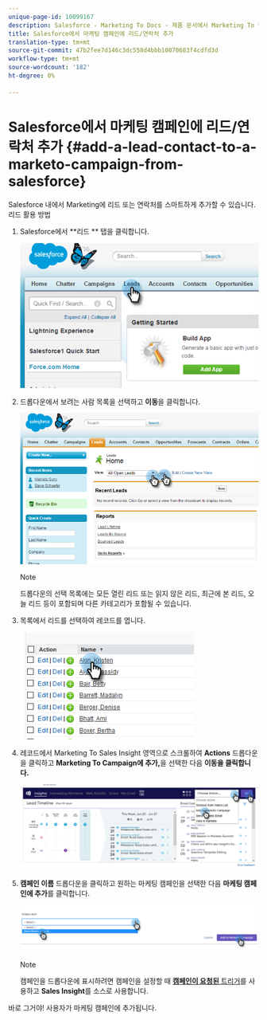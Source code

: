```yaml
---
unique-page-id: 10099167
description: Salesforce - Marketing To Docs - 제품 문서에서 Marketing To 캠페인에 리드/연락처 추가
title: Salesforce에서 마케팅 캠페인에 리드/연락처 추가
translation-type: tm+mt
source-git-commit: 47b2fee7d146c3dc558d4bbb10070683f4cdfd3d
workflow-type: tm+mt
source-wordcount: '182'
ht-degree: 0%

---
```



# Salesforce에서 마케팅 캠페인에 리드/연락처 추가 {#add-a-lead-contact-to-a-marketo-campaign-from-salesforce}

Salesforce 내에서 Marketing에 리드 또는 연락처를 스마트하게 추가할 수 있습니다. 리드 활용 방법

1. Salesforce에서 **리드 ** 탭을 클릭합니다.

   ![](assets/image2016-3-22-9-3a18-3a36.png)

1. 드롭다운에서 보려는 사람 목록을 선택하고 **이동**&#x200B;을 클릭합니다.

   ![](assets/image2016-3-22-9-3a24-3a6.png)

   >[!NOTE]
   >
   >드롭다운의 선택 목록에는 모든 열린 리드 또는 읽지 않은 리드, 최근에 본 리드, 오늘 리드 등이 포함되며 다른 카테고리가 포함될 수 있습니다.

1. 목록에서 리드를 선택하여 레코드를 엽니다.

   ![](assets/three.png)

1. 레코드에서 Marketing To Sales Insight 영역으로 스크롤하여 **Actions** 드롭다운을 클릭하고 **Marketing To Campaign에 추가,**&#x200B;을 선택한 다음 **이동을 클릭합니다.**

   ![](assets/four.png)

1. **캠페인 이름** 드롭다운을 클릭하고 원하는 마케팅 캠페인을 선택한 다음 **마케팅 캠페인에 추가**&#x200B;를 클릭합니다.

   ![](assets/five.png)

   >[!NOTE]
   >
   >캠페인을 드롭다운에 표시하려면 캠페인을 설정할 때 [**캠페인이 요청된** 트리거](../../../../../../product-docs/core-marketo-concepts/smart-campaigns/using-smart-campaigns/setting-up-a-trigger-smart-campaign-for-sales-using-campaign-is-requested.md)를 사용하고 **Sales Insight**&#x200B;를 소스로 사용합니다.

바로 그거야! 사용자가 마케팅 캠페인에 추가됩니다.
